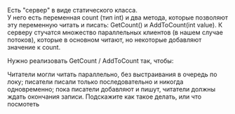 Есть "сервер" в виде статического класса.   
У него есть переменная count (тип int) и два метода, которые позволяют эту переменную читать и писать: GetCount() и AddToCount(int value). К серверу стучатся множество параллельных клиентов (в нашем случае потоков), которые в основном читают, но некоторые добавляют значение к count.

Нужно реализовать GetCount / AddToCount так, чтобы:

Читатели могли читать параллельно, без выстраивания в очередь по локу;
писатели писали только последовательно и никогда одновременно;
пока писатели добавляют и пишут, читатели должны ждать окончания записи.
Подскажите как такое делать, или что посмотеть